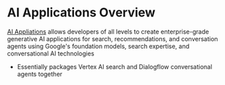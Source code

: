 # AI Applications Overview

[AI Appliations](https://cloud.google.com/generative-ai-app-builder/docs/introduction) allows developers of all levels to create enterprise-grade generative AI applications for search, recommendations, and conversation agents using Google's foundation models, search expertise, and conversational AI technologies

* Essentially packages Vertex AI search and Dialogflow conversational agents together